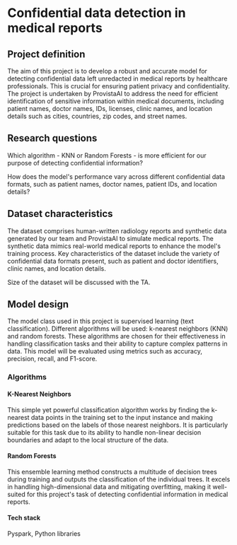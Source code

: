 
# Confidential data detection in medical reports

## Project definition

The aim of this project is to develop a robust and accurate model for detecting confidential data left unredacted in medical reports by healthcare professionals. This is crucial for ensuring patient privacy and confidentiality. The project is undertaken by ProvistaAI to address the need for efficient identification of sensitive information within medical documents, including patient names, doctor names, IDs, licenses, clinic names, and location details such as cities, countries, zip codes, and street names.


## Research questions

Which algorithm - KNN or Random Forests - is more efficient for our purpose of detecting confidential information?

How does the model's performance vary across different confidential data formats, such as patient names, doctor names, patient IDs, and location details?


## Dataset characteristics

The dataset comprises human-written radiology reports and synthetic data generated by our team and ProvistaAI to simulate medical reports. The synthetic data mimics real-world medical reports to enhance the model's training process. Key characteristics of the dataset include the variety of confidential data formats present, such as patient and doctor identifiers, clinic names, and location details.

Size of the dataset will be discussed with the TA.


## Model design

The model class used in this project is supervised learning (text classification). Different algorithms will be used: k-nearest neighbors (KNN) and random forests. These algorithms are chosen for their effectiveness in handling classification tasks and their ability to capture complex patterns in data. This model will be evaluated using metrics such as accuracy, precision, recall, and F1-score.

### Algorithms

#### K-Nearest Neighbors 
This simple yet powerful classification algorithm works by finding the k-nearest data points in the training set to the input instance and making predictions based on the labels of those nearest neighbors. It is particularly suitable for this task due to its ability to handle non-linear decision boundaries and adapt to the local structure of the data.

#### Random Forests
This ensemble learning method constructs a multitude of decision trees during training and outputs the classification of the individual trees. It excels in handling high-dimensional data and mitigating overfitting, making it well-suited for this project's task of detecting confidential information in medical reports.


#### Tech stack

Pyspark, Python libraries



